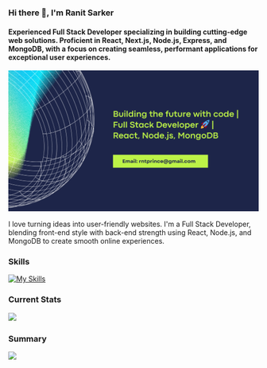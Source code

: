 ### Hi there 👋, I'm Ranit Sarker
#### Experienced Full Stack Developer specializing in building cutting-edge web solutions. Proficient in React, Next.js, Node.js, Express, and MongoDB, with a focus on creating seamless, performant applications for exceptional user experiences.
![Full Stack Developer | React, Node.js, MongoDB | Crafting innovative web solutions.](https://raw.githubusercontent.com/ranitsarker/ranitsarker/main/Banner.png)

I love turning ideas into user-friendly websites. I'm a Full Stack Developer, blending front-end style with back-end strength using React, Node.js, and MongoDB to create smooth online experiences.
### Skills
[![My Skills](https://skillicons.dev/icons?i=react,nodejs,mongodb,nextjs,expressjs,tailwind,js,html,css,firebase&perline=5)](https://skillicons.dev)

### Current Stats
![](http://github-profile-summary-cards.vercel.app/api/cards/stats?username=ranitsarker&theme=default)

### Summary
![](http://github-profile-summary-cards.vercel.app/api/cards/repos-per-language?username=ranitsarker&theme=default)

